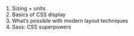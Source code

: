 1. Sizing + units
1. Basics of CSS display
1. What’s possible with modern layout techniques
1. Sass: CSS superpowers

<!-- 1. Getting started with Visual Studio Code
1. Intro to git/version control and GitHub -->

<!-- #### W4 Slides & Links
A PDF version of this week's slides will be added after class 👍
[PDF](files/w04.min.pdf){:target="_blank"} ( KB)

#### W4 Homework -->
